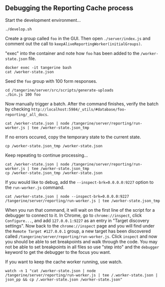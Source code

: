 
## Debugging the Reporting Cache process

Start the development environment...
```
./develop.sh
```

Create a group called `foo` in the GUI. Then open `./server/index.js` and comment out the call to `keepAliveReportingWorker(initialGroups)`. 

"exec" into the container and note how `foo` has been added to the `/worker-state.json` file.

```
docker exec -it tangerine bash
cat /worker-state.json
```

Seed the `foo` group with 100 form responses.
```
cd /tangerine/server/src/scripts/generate-uploads
./bin.js 100 foo
```

Now manually trigger a batch. After the command finishes, verify the batch by checking `http://localhost:5984/_utils/#database/foo-reporting/_all_docs`.
```
cat /worker-state.json | node /tangerine/server/reporting/run-worker.js | tee /worker-state.json_tmp
```

If no errors occured, copy the temporary state to the current state.
```
cp /worker-state.json_tmp /worker-state.json
```

Keep repeating to continue processing...
```
cat /worker-state.json | node /tangerine/server/reporting/run-worker.js | tee /worker-state.json_tmp
cp /worker-state.json_tmp /worker-state.json
```

If you would like to debug, add the `--inspect-brk=0.0.0.0:9227` option to the `run-worker.js` command.

```
cat /worker-state.json | node --inspect-brk=0.0.0.0:9227 /tangerine/server/reporting/run-worker.js | tee /worker-state.json_tmp
```

When you run that command, it will wait on the first line of the script for a debugger to connect to it. In Chrome, go to `chrome://inspect`, click `Configure...`, and add `127.0.0.1:9227` as an entry in "Target discovery settings". Now back to the `chrome://inspect` page and you will find under the `Remote Target #127.0.0.1` group, a new target has been discovered called `/tangerine/server/reporting/run-worker.js`. Click `inspect` and now you should be able to set breakpoints and walk through the code. You may not be able to set breakpoints in all files so use "step into" and the `debugger` keyword to get the debugger to the focus you want.


If you want to keep the cache worker running, use watch.
```
watch -n 1 "cat /worker-state.json | node /tangerine/server/reporting/run-worker.js | tee /.worker-state.json | json_pp && cp /.worker-state.json /worker-state.json"
```

